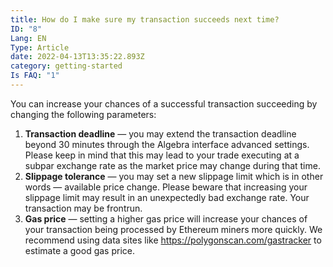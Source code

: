 ```yaml
---
title: How do I make sure my transaction succeeds next time?
ID: "8"
Lang: EN
Type: Article
date: 2022-04-13T13:35:22.893Z
category: getting-started
Is FAQ: "1"
---
```

You can increase your chances of a successful transaction succeeding by changing the following parameters: 

1. **Transaction deadline** — you may extend the transaction deadline beyond 30 minutes through the Algebra interface advanced settings. Please keep in mind that this may lead to your trade executing at a subpar exchange rate as the market price may change during that time. 
2. **Slippage tolerance** — you may set a new slippage limit which is in other words — available price change. Please beware that increasing your slippage limit may result in an unexpectedly bad exchange rate. Your transaction may be frontrun. 
3. **Gas price** — setting a higher gas price will increase your chances of your transaction being processed by Ethereum miners more quickly. We recommend using data sites like <https://polygonscan.com/gastracker> to estimate a good gas price.